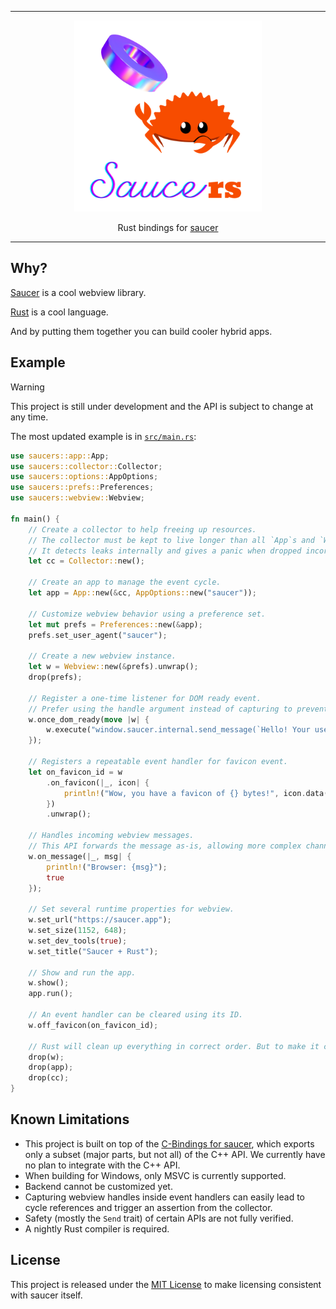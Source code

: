 <hr/>

<div align="center">
<img width="300" src="saucers.png"/>
</div>

<p align="center">Rust bindings for <a href="https://github.com/saucer/saucer">saucer</a></p>

---

## Why?

[Saucer](https://github.com/saucer/saucer) is a cool webview library.

[Rust](https://rust-lang.org) is a cool language.

And by putting them together you can build cooler hybrid apps.

## Example

> [!WARNING]
>
> This project is still under development and the API is subject to change at any time.

The most updated example is in [`src/main.rs`](src/main.rs):

```rust
use saucers::app::App;
use saucers::collector::Collector;
use saucers::options::AppOptions;
use saucers::prefs::Preferences;
use saucers::webview::Webview;

fn main() {
    // Create a collector to help freeing up resources.
    // The collector must be kept to live longer than all `App`s and `Webview`s.
    // It detects leaks internally and gives a panic when dropped incorrectly.
    let cc = Collector::new();

    // Create an app to manage the event cycle.
    let app = App::new(&cc, AppOptions::new("saucer"));

    // Customize webview behavior using a preference set.
    let mut prefs = Preferences::new(&app);
    prefs.set_user_agent("saucer");

    // Create a new webview instance.
    let w = Webview::new(&prefs).unwrap();
    drop(prefs);

    // Register a one-time listener for DOM ready event.
    // Prefer using the handle argument instead of capturing to prevent cycle references.
    w.once_dom_ready(move |w| {
        w.execute("window.saucer.internal.send_message(`Hello! Your user agent is '${navigator.userAgent}'!`);");
    });

    // Registers a repeatable event handler for favicon event.
    let on_favicon_id = w
        .on_favicon(|_, icon| {
            println!("Wow, you have a favicon of {} bytes!", icon.data().size());
        })
        .unwrap();

    // Handles incoming webview messages.
    // This API forwards the message as-is, allowing more complex channels to be built on it.
    w.on_message(|_, msg| {
        println!("Browser: {msg}");
        true
    });

    // Set several runtime properties for webview.
    w.set_url("https://saucer.app");
    w.set_size(1152, 648);
    w.set_dev_tools(true);
    w.set_title("Saucer + Rust");

    // Show and run the app.
    w.show();
    app.run();

    // An event handler can be cleared using its ID.
    w.off_favicon(on_favicon_id);

    // Rust will clean up everything in correct order. But to make it clear, we will drop it manually.
    drop(w);
    drop(app);
    drop(cc);
}
```

## Known Limitations

- This project is built on top of the [C-Bindings for saucer](https://github.com/saucer/bindings), which exports only a
  subset (major parts, but not all) of the C++ API. We currently have no plan to integrate with the C++ API.
- When building for Windows, only MSVC is currently supported.
- Backend cannot be customized yet.
- Capturing webview handles inside event handlers can easily lead to cycle references and trigger an assertion from the
  collector.
- Safety (mostly the `Send` trait) of certain APIs are not fully verified.
- A nightly Rust compiler is required.

## License

This project is released under the [MIT License](https://mit-license.org) to make licensing consistent with saucer
itself. 